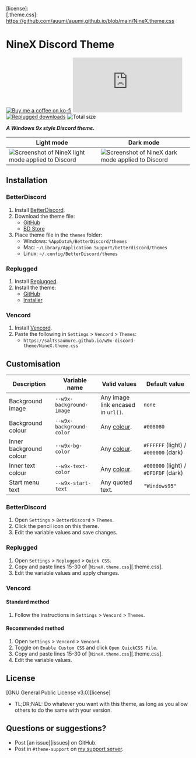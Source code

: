 [screenshot]: https://user-images.githubusercontent.com/29710355/231909312-bf3786dc-317a-40c4-909b-b5dc58093b15.png
[light]: https://user-images.githubusercontent.com/29710355/231909647-72871e7f-8763-4174-9c71-5f1bb7d401bc.png
[dark]: https://user-images.githubusercontent.com/29710355/231909520-b24c4301-2d90-4c6c-9e5d-ca9ce20e3ba6.png

[css-color]:        https://developer.mozilla.org/en-US/docs/Web/CSS/color_value
[discord]:          https://discord.gg/uy8nKQVatp

[BetterDiscord]:    https://betterdiscord.app/
[Replugged]:        https://replugged.dev/
[Vencord]:          https://github.com/Vendicated/Vencord

[shield-donate]:    https://img.shields.io/badge/Donate-ko--fi-orange?style=flat-square&logo=kofi&logoColor=orange
[ko-fi]:            https://ko-fi.com/saltssaumure "Buy me a coffee!"

[shield-total-dl]:  https://img.shields.io/github/downloads/Saltssaumure/w9x-discord-theme/NineX.theme.css?color=purple&label=BD%20GitHub%20downloads&style=flat-square
[shield-asar-dl]:   https://img.shields.io/github/downloads/Saltssaumure/w9x-discord-theme/net.saltssaumure.NineX.asar?color=purple&label=Replugged%20downloads&style=flat-square
[shield-repo-size]: https://img.shields.io/github/repo-size/saltssaumure/w9x-discord-theme?style=flat-square "Total size"

[license]:     
[.theme.css]:       https://github.com/auumi/auumi.github.io/blob/main/NineX.theme.css

[release-gh]:       https://github.com/Saltssaumure/w9x-discord-theme/releases/latest "Latest release"
[release-bd]:       https://betterdiscord.app/theme/?id=823 "BetterDiscord store page"
[release-rp]:       https://replugged.dev/install?identifier=Saltssaumure/w9x-discord-theme&source=github "Replugged addon installer"

# NineX Discord Theme
[![Buy me a coffee on ko-fi][shield-donate]][ko-fi]
[![BetterDiscord GitHub downloads][shield-total-dl]][release-gh]
[![Replugged downloads][shield-asar-dl]][release-rp]
![Total size][shield-repo-size]

***A Windows 9x style Discord theme.***

| Light mode                                                  | Dark mode                                                 |
| ----------------------------------------------------------- | --------------------------------------------------------- |
| ![Screenshot of NineX light mode applied to Discord][light] | ![Screenshot of NineX dark mode applied to Discord][dark] |

## Installation

### BetterDiscord
1. Install [BetterDiscord][BetterDiscord].
2. Download the theme file:
    - [GitHub][release-gh]
    - [BD Store][release-bd]
3. Place theme file in the `themes` folder:
    - Windows: `%AppData%/BetterDiscord/themes`
    - Mac: `~/Library/Application Support/betterdiscord/themes`
    - Linux: `~/.config/BetterDiscord/themes`

### Replugged
1. Install [Replugged][Replugged].
2. Install the theme:
    - [GitHub][release-gh]
    - [Installer][release-rp]

### Vencord
1. Install [Vencord][Vencord].
2. Paste the following in `Settings` > `Vencord` > `Themes`:
    - `https://saltssaumure.github.io/w9x-discord-theme/NineX.theme.css`

## Customisation

| Description             | Variable name            | Valid values                       | Default value                        |
| ----------------------- | ------------------------ | ---------------------------------- | ------------------------------------ |
| Background image        | `--w9x-background-image` | Any image link encased in `url()`. | `none`                               |
| Background colour       | `--w9x-background-color` | Any [colour][css-color].           | `#008080`                            |
| Inner background colour | `--w9x-bg-color`         | Any [colour][css-color].           | `#FFFFFF` (light) / `#000000` (dark) |
| Inner text colour       | `--w9x-text-color`       | Any [colour][css-color].           | `#000000` (light) / `#DFDFDF` (dark) |
| Start menu text         | `--w9x-start-text`       | Any quoted text.                   | `"Windows95"`                        |

### BetterDiscord
1. Open `Settings` > `BetterDiscord` > `Themes`.
2. Click the pencil icon on this theme.
3. Edit the variable values and save changes.

### Replugged
1. Open `Settings` > `Replugged` > `Quick CSS`.
2. Copy and paste lines 15-30 of [`NineX.theme.css`][.theme.css].
3. Edit the variable values and apply changes.

### Vencord
#### Standard method
1. Follow the instructions in `Settings` > `Vencord` > `Themes`.
#### Recommended method
1. Open `Settings` > `Vencord` > `Vencord`.
2. Toggle on `Enable Custom CSS` and click `Open QuickCSS File`.
3. Copy and paste lines 15-30 of [`NineX.theme.css`][.theme.css].
4. Edit the variable values.
 
## License
[GNU General Public License v3.0][license]
- <span title="Too long; didn't read; not a lawyer">TL;DR;NAL</span>: Do whatever you want with this theme, as long as you allow others to do the same with your version.

## Questions or suggestions?
- Post [an issue][issues] on GitHub.
- Post in `#theme-support` on [my support server][discord].
